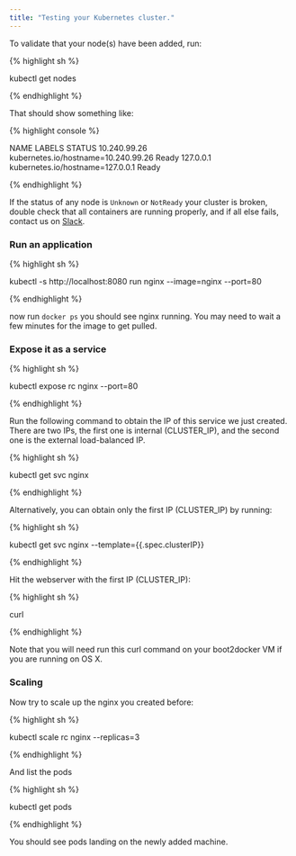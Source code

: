```yaml
---
title: "Testing your Kubernetes cluster."
---
```

To validate that your node(s) have been added, run:

{% highlight sh %}

kubectl get nodes

{% endhighlight %}

That should show something like:

{% highlight console %}

NAME           LABELS                                 STATUS
10.240.99.26   kubernetes.io/hostname=10.240.99.26    Ready
127.0.0.1      kubernetes.io/hostname=127.0.0.1       Ready

{% endhighlight %}

If the status of any node is `Unknown` or `NotReady` your cluster is broken, double check that all containers are running properly, and if all else fails, contact us on [Slack](../../troubleshooting.html#slack).

### Run an application

{% highlight sh %}

kubectl -s http://localhost:8080 run nginx --image=nginx --port=80

{% endhighlight %}

now run `docker ps` you should see nginx running.  You may need to wait a few minutes for the image to get pulled.

### Expose it as a service

{% highlight sh %}

kubectl expose rc nginx --port=80

{% endhighlight %}

Run the following command to obtain the IP of this service we just created. There are two IPs, the first one is internal (CLUSTER_IP), and the second one is the external load-balanced IP.

{% highlight sh %}

kubectl get svc nginx

{% endhighlight %}

Alternatively, you can obtain only the first IP (CLUSTER_IP) by running:

{% highlight sh %}

kubectl get svc nginx --template={{.spec.clusterIP}}

{% endhighlight %}

Hit the webserver with the first IP (CLUSTER_IP):

{% highlight sh %}

curl <insert-cluster-ip-here>

{% endhighlight %}

Note that you will need run this curl command on your boot2docker VM if you are running on OS X.

### Scaling

Now try to scale up the nginx you created before:

{% highlight sh %}

kubectl scale rc nginx --replicas=3

{% endhighlight %}

And list the pods

{% highlight sh %}

kubectl get pods

{% endhighlight %}

You should see pods landing on the newly added machine.



